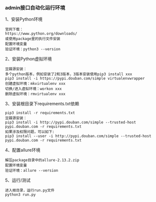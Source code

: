 ### **admin接口自动化运行环境**

1、安装Python环境

    官网下载：
    https://www.python.org/downloads/
    或使用package里的执行文件安装
    配置环境变量
    验证环境：python3 --version
    
2、安装Python虚拟环境

    豆瓣源安装：
    多个python版本，例如安装了2和3版本，3版本安装使用pip3 install xxx
    pip3 install -i https://pypi.douban.com/simple virtualenvwrapper
    创建虚拟环境：mkvirtualenv xxx
    切换/进入虚拟环境：workon xxx
    删除虚拟环境：rmvirtualenv xxx
    
3、安装根目录下requirements.txt依赖

    pip3 install -r requirements.txt
    豆瓣源安装：
    pip3 install -i http://pypi.douban.com/simple --trusted-host pypi.douban.com -r requirements.txt
    如果涉及权限问题，可以如下:
    pip3 install --user -i http://pypi.douban.com/simple --trusted-host pypi.douban.com -r requirements.txt


4、配置allure环境
    
    解压package目录中的allure-2.13.2.zip
    配置环境变量
    验证环境：allure --version
    
5、运行/测试
    
    
    进入根目录，运行run.py文件
    python3 run.py
    


